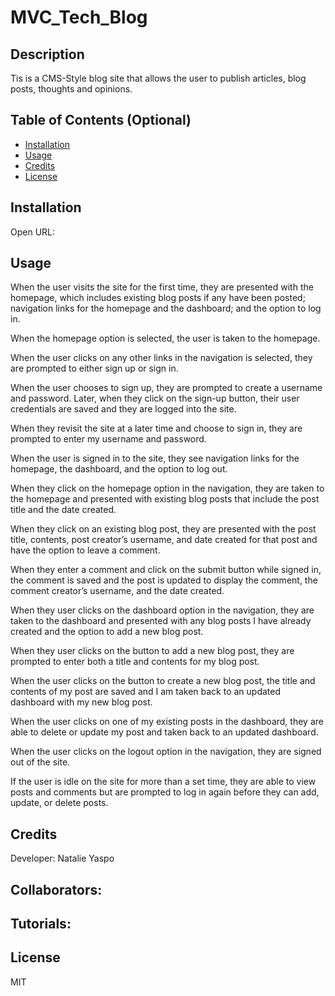 # MVC_Tech_Blog


## Description

Tis is a CMS-Style blog site that allows the user to publish articles, blog posts, thoughts and opinions.

## Table of Contents (Optional)

- [Installation](#installation)
- [Usage](#usage)
- [Credits](#credits)
- [License](#license)

## Installation

Open URL:

## Usage

When the user visits the site for the first time, they are presented with the homepage, which includes existing blog posts if any have been posted; navigation links for the homepage and the dashboard; and the option to log in.

When the homepage option is selected, the user is taken to the homepage.

When the user clicks on any other links in the navigation is selected, they are prompted to either sign up or sign in.

When the user chooses to sign up, they are prompted to create a username and password.
Later, when they click on the sign-up button, their user credentials are saved and they are logged into the site.

When they revisit the site at a later time and choose to sign in, they are prompted to enter my username and password.

When the user is signed in to the site, they see navigation links for the homepage, the dashboard, and the option to log out.

When they click on the homepage option in the navigation, they are taken to the homepage and presented with existing blog posts that include the post title and the date created.

When they click on an existing blog post, they are presented with the post title, contents, post creator’s username, and date created for that post and have the option to leave a comment.

When they enter a comment and click on the submit button while signed in, the comment is saved and the post is updated to display the comment, the comment creator’s username, and the date created.

When they user clicks on the dashboard option in the navigation, they are taken to the dashboard and presented with any blog posts I have already created and the option to add a new blog post.

When they user clicks on the button to add a new blog post, they are prompted to enter both a title and contents for my blog post.

When the user clicks on the button to create a new blog post, the title and contents of my post are saved and I am taken back to an updated dashboard with my new blog post.

When the user clicks on one of my existing posts in the dashboard, they are able to delete or update my post and taken back to an updated dashboard.

When the user clicks on the logout option in the navigation, they are signed out of the site.

If the user is idle on the site for more than a set time, they are able to view posts and comments but are prompted to log in again before they can add, update, or delete posts.


## Credits

Developer: Natalie Yaspo

Collaborators:
- 

Tutorials:
- 

## License

MIT